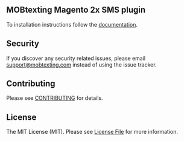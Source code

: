 ## MOBtexting Magento 2x SMS plugin

 To installation instructions follow the [documentation](https://portal.mobtexting.com/docs/magento).

## Security

If you discover any security related issues, please email support@mobtexting.com instead of using the issue tracker.

## Contributing

Please see [CONTRIBUTING](CONTRIBUTING.md) for details.

## License

The MIT License (MIT). Please see [License File](LICENSE.md) for more information.